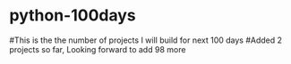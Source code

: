 # python-100days
#This is the the number of projects I will build for next 100 days
#Added 2 projects so far, Looking forward to add 98 more
